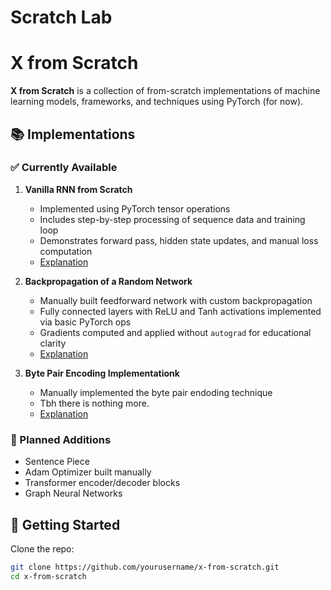 # Scratch Lab

# X from Scratch

**X from Scratch** is a collection of from-scratch implementations of machine learning models, frameworks, and techniques using PyTorch (for now).

## 📚 Implementations

### ✅ Currently Available

1. **Vanilla RNN from Scratch**  
   - Implemented using PyTorch tensor operations
   - Includes step-by-step processing of sequence data and training loop
   - Demonstrates forward pass, hidden state updates, and manual loss computation
   - [Explanation](https://selective-jersey-d55.notion.site/RNN-from-scratch-1fa25c8ce8de80629048f528e84a6136?pvs=4)

2. **Backpropagation of a Random Network**  
   - Manually built feedforward network with custom backpropagation
   - Fully connected layers with ReLU and Tanh activations implemented via basic PyTorch ops
   - Gradients computed and applied without `autograd` for educational clarity
   - [Explanation](https://selective-jersey-d55.notion.site/How-To-Write-The-Backward-Pass-of-any-Network-20025c8ce8de802cb865ea357c9b2414?pvs=4)

3. **Byte Pair Encoding Implementationk**  
   - Manually implemented the byte pair endoding technique
   - Tbh there is nothing more.
   - [Explanation](https://selective-jersey-d55.notion.site/Implementing-BPE-13f25c8ce8de807eb42bd85953092842?pvs=4)


### 🧪 Planned Additions

- Sentence Piece
- Adam Optimizer built manually  
- Transformer encoder/decoder blocks  
- Graph Neural Networks  

## 🚀 Getting Started

Clone the repo:

```bash
git clone https://github.com/yourusername/x-from-scratch.git
cd x-from-scratch




